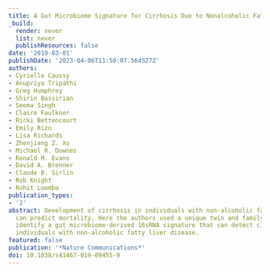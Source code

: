 ```yaml
---
title: A Gut Microbiome Signature for Cirrhosis Due to Nonalcoholic Fatty Liver Disease
_build:
  render: never
  list: never
  publishResources: false
date: '2019-03-01'
publishDate: '2023-04-06T11:50:07.564527Z'
authors:
- Cyrielle Caussy
- Anupriya Tripathi
- Greg Humphrey
- Shirin Bassirian
- Seema Singh
- Claire Faulkner
- Ricki Bettencourt
- Emily Rizo
- Lisa Richards
- Zhenjiang Z. Xu
- Michael R. Downes
- Ronald M. Evans
- David A. Brenner
- Claude B. Sirlin
- Rob Knight
- Rohit Loomba
publication_types:
- '2'
abstract: Development of cirrhosis in individuals with non-alcoholic fatty liver disease
  can predict mortality. Here the authors used a unique twin and family cohort to
  identify a gut microbiome-derived 16sRNA signature that can detect cirrhosis in
  individuals with non-alcoholic fatty liver disease.
featured: false
publication: '*Nature Communications*'
doi: 10.1038/s41467-019-09455-9
---
```


